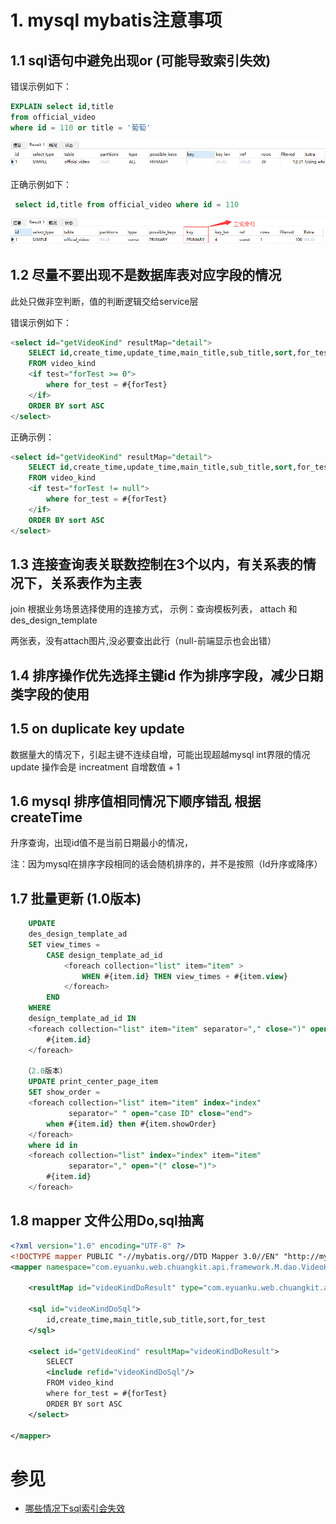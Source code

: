 # 1. mysql mybatis注意事项 

## 1.1 sql语句中避免出现or (可能导致索引失效)

错误示例如下：
```sql
EXPLAIN select id,title
from official_video
where id = 110 or title = '葡萄'
```
![](doc/media/979746a5.png)

正确示例如下： 
```sql
 select id,title from official_video where id = 110
```
![](doc/media/99e62645.png)


## 1.2 <if test= "" />	尽量不要出现不是数据库表对应字段的情况
此处只做非空判断，值的判断逻辑交给service层

错误示例如下： 
```sql
<select id="getVideoKind" resultMap="detail">
    SELECT id,create_time,update_time,main_title,sub_title,sort,for_test
    FROM video_kind
    <if test="forTest >= 0">
        where for_test = #{forTest}
    </if>
    ORDER BY sort ASC
</select>
```

正确示例：
```sql
<select id="getVideoKind" resultMap="detail">
    SELECT id,create_time,update_time,main_title,sub_title,sort,for_test
    FROM video_kind
    <if test="forTest != null">
        where for_test = #{forTest}
    </if>
    ORDER BY sort ASC
</select>
```


## 1.3 连接查询表关联数控制在3个以内，有关系表的情况下，关系表作为主表

join 根据业务场景选择使用的连接方式， 
示例：查询模板列表，	attach 和 des_design_template

两张表，没有attach图片,没必要查出此行（null-前端显示也会出错）

## 1.4 排序操作优先选择主键id 作为排序字段，减少日期类字段的使用


## 1.5 on duplicate key update

数据量大的情况下，引起主键不连续自增，可能出现超越mysql int界限的情况	update
操作会是 increatment 自增数值 + 1

## 1.6 mysql 排序值相同情况下顺序错乱 根据createTime
升序查询，出现id值不是当前日期最小的情况，
 
 注：因为mysql在排序字段相同的话会随机排序的，并不是按照（Id升序或降序）

## 1.7 批量更新	(1.0版本)

```sql
    UPDATE
    des_design_template_ad
    SET view_times = 
        CASE design_template_ad_id
            <foreach collection="list" item="item" > 
                WHEN #{item.id} THEN view_times + #{item.view}					
            </foreach>
        END
    WHERE
    design_template_ad_id IN
    <foreach collection="list" item="item" separator="," close=")" open="(" > 
        #{item.id} 
    </foreach>

   （2.0版本）
    UPDATE print_center_page_item
    SET show_order =
    <foreach collection="list" item="item" index="index"
             separator=" " open="case ID" close="end">
        when #{item.id} then #{item.showOrder}
    </foreach>
    where id in
    <foreach collection="list" index="index" item="item"
             separator="," open="(" close=")">
        #{item.id}
    </foreach>
```
	
## 1.8 mapper 文件公用Do,sql抽离

```xml
<?xml version="1.0" encoding="UTF-8" ?>
<!DOCTYPE mapper PUBLIC "-//mybatis.org//DTD Mapper 3.0//EN" "http://mybatis.org/dtd/mybatis-3-mapper.dtd" >
<mapper namespace="com.eyuanku.web.chuangkit.api.framework.M.dao.VideoKindDao">

    <resultMap id="videoKindDoResult" type="com.eyuanku.web.chuangkit.api.framework.domain.dox.VideoKindDo" autoMapping="true"/>

    <sql id="videoKindDoSql">
        id,create_time,main_title,sub_title,sort,for_test
    </sql>
    
    <select id="getVideoKind" resultMap="videoKindDoResult">
        SELECT 
        <include refid="videoKindDoSql"/>
        FROM video_kind
        where for_test = #{forTest}
        ORDER BY sort ASC
    </select>

</mapper>
```

		

# 参见
- [哪些情况下sql索引会失效](https://blog.csdn.net/JOJOY_tester/article/details/71104104)
